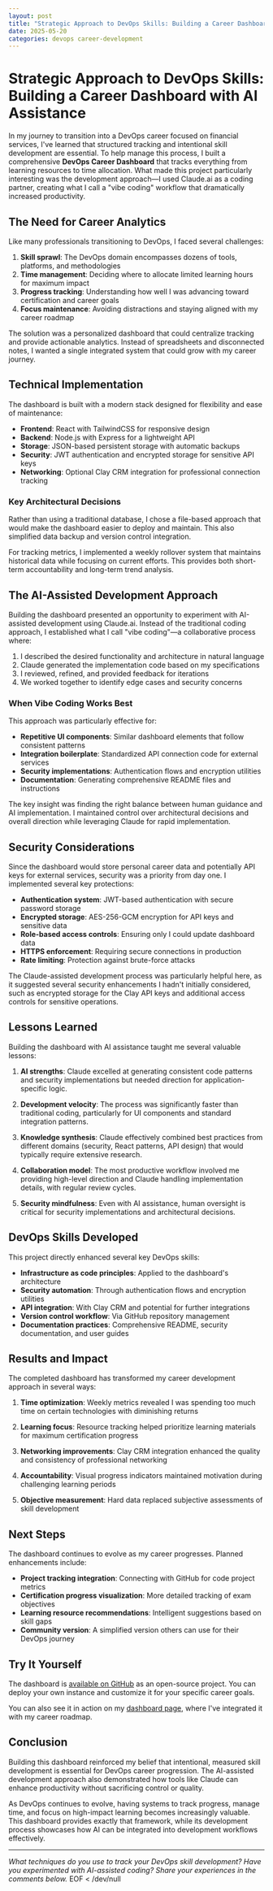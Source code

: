 ```yaml
---
layout: post
title: "Strategic Approach to DevOps Skills: Building a Career Dashboard with AI Assistance"
date: 2025-05-20
categories: devops career-development
---
```


# Strategic Approach to DevOps Skills: Building a Career Dashboard with AI Assistance

In my journey to transition into a DevOps career focused on financial services, I've learned that structured tracking and intentional skill development are essential. To help manage this process, I built a comprehensive **DevOps Career Dashboard** that tracks everything from learning resources to time allocation. What made this project particularly interesting was the development approach—I used Claude.ai as a coding partner, creating what I call a "vibe coding" workflow that dramatically increased productivity.

## The Need for Career Analytics

Like many professionals transitioning to DevOps, I faced several challenges:

1. **Skill sprawl**: The DevOps domain encompasses dozens of tools, platforms, and methodologies
2. **Time management**: Deciding where to allocate limited learning hours for maximum impact
3. **Progress tracking**: Understanding how well I was advancing toward certification and career goals
4. **Focus maintenance**: Avoiding distractions and staying aligned with my career roadmap

The solution was a personalized dashboard that could centralize tracking and provide actionable analytics. Instead of spreadsheets and disconnected notes, I wanted a single integrated system that could grow with my career journey.

## Technical Implementation

The dashboard is built with a modern stack designed for flexibility and ease of maintenance:

- **Frontend**: React with TailwindCSS for responsive design
- **Backend**: Node.js with Express for a lightweight API
- **Storage**: JSON-based persistent storage with automatic backups
- **Security**: JWT authentication and encrypted storage for sensitive API keys
- **Networking**: Optional Clay CRM integration for professional connection tracking

### Key Architectural Decisions

Rather than using a traditional database, I chose a file-based approach that would make the dashboard easier to deploy and maintain. This also simplified data backup and version control integration.

For tracking metrics, I implemented a weekly rollover system that maintains historical data while focusing on current efforts. This provides both short-term accountability and long-term trend analysis.

## The AI-Assisted Development Approach

Building the dashboard presented an opportunity to experiment with AI-assisted development using Claude.ai. Instead of the traditional coding approach, I established what I call "vibe coding"—a collaborative process where:

1. I described the desired functionality and architecture in natural language
2. Claude generated the implementation code based on my specifications
3. I reviewed, refined, and provided feedback for iterations
4. We worked together to identify edge cases and security concerns

### When Vibe Coding Works Best

This approach was particularly effective for:

- **Repetitive UI components**: Similar dashboard elements that follow consistent patterns
- **Integration boilerplate**: Standardized API connection code for external services
- **Security implementations**: Authentication flows and encryption utilities
- **Documentation**: Generating comprehensive README files and instructions

The key insight was finding the right balance between human guidance and AI implementation. I maintained control over architectural decisions and overall direction while leveraging Claude for rapid implementation.

## Security Considerations

Since the dashboard would store personal career data and potentially API keys for external services, security was a priority from day one. I implemented several key protections:

- **Authentication system**: JWT-based authentication with secure password storage
- **Encrypted storage**: AES-256-GCM encryption for API keys and sensitive data
- **Role-based access controls**: Ensuring only I could update dashboard data
- **HTTPS enforcement**: Requiring secure connections in production
- **Rate limiting**: Protection against brute-force attacks

The Claude-assisted development process was particularly helpful here, as it suggested several security enhancements I hadn't initially considered, such as encrypted storage for the Clay API keys and additional access controls for sensitive operations.

## Lessons Learned

Building the dashboard with AI assistance taught me several valuable lessons:

1. **AI strengths**: Claude excelled at generating consistent code patterns and security implementations but needed direction for application-specific logic.

2. **Development velocity**: The process was significantly faster than traditional coding, particularly for UI components and standard integration patterns.

3. **Knowledge synthesis**: Claude effectively combined best practices from different domains (security, React patterns, API design) that would typically require extensive research.

4. **Collaboration model**: The most productive workflow involved me providing high-level direction and Claude handling implementation details, with regular review cycles.

5. **Security mindfulness**: Even with AI assistance, human oversight is critical for security implementations and architectural decisions.

## DevOps Skills Developed

This project directly enhanced several key DevOps skills:

- **Infrastructure as code principles**: Applied to the dashboard's architecture
- **Security automation**: Through authentication flows and encryption utilities
- **API integration**: With Clay CRM and potential for further integrations
- **Version control workflow**: Via GitHub repository management
- **Documentation practices**: Comprehensive README, security documentation, and user guides

## Results and Impact

The completed dashboard has transformed my career development approach in several ways:

1. **Time optimization**: Weekly metrics revealed I was spending too much time on certain technologies with diminishing returns

2. **Learning focus**: Resource tracking helped prioritize learning materials for maximum certification progress

3. **Networking improvements**: Clay CRM integration enhanced the quality and consistency of professional networking

4. **Accountability**: Visual progress indicators maintained motivation during challenging learning periods

5. **Objective measurement**: Hard data replaced subjective assessments of skill development

## Next Steps

The dashboard continues to evolve as my career progresses. Planned enhancements include:

- **Project tracking integration**: Connecting with GitHub for code project metrics
- **Certification progress visualization**: More detailed tracking of exam objectives
- **Learning resource recommendations**: Intelligent suggestions based on skill gaps
- **Community version**: A simplified version others can use for their DevOps journey

## Try It Yourself

The dashboard is [available on GitHub](https://github.com/joshuamichaelhall/devops-career-dashboard) as an open-source project. You can deploy your own instance and customize it for your specific career goals.

You can also see it in action on my [dashboard page](/dashboard), where I've integrated it with my career roadmap.

## Conclusion

Building this dashboard reinforced my belief that intentional, measured skill development is essential for DevOps career progression. The AI-assisted development approach also demonstrated how tools like Claude can enhance productivity without sacrificing control or quality.

As DevOps continues to evolve, having systems to track progress, manage time, and focus on high-impact learning becomes increasingly valuable. This dashboard provides exactly that framework, while its development process showcases how AI can be integrated into development workflows effectively.

---

*What techniques do you use to track your DevOps skill development? Have you experimented with AI-assisted coding? Share your experiences in the comments below.*
EOF < /dev/null